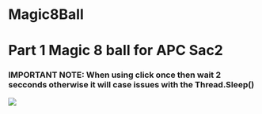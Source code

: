 # Magic8Ball
<H1>Part 1 Magic 8 ball for APC Sac2

<h3>IMPORTANT NOTE: When using click once then wait 2 secconds otherwise it will case issues with the Thread.Sleep()

![](https://media.tenor.com/TFhmPga4xEwAAAAd/magic8ball-yes.gif)
